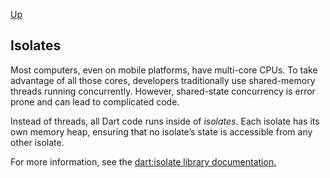 [Up](./index.md)

##  Isolates

Most computers, even on mobile platforms, have multi-core CPUs. To take advantage of all those cores, developers traditionally use shared-memory threads running concurrently. However, shared-state concurrency is error prone and can lead to complicated code.

Instead of threads, all Dart code runs inside of *isolates*. Each isolate has its own memory heap, ensuring that no isolate’s state is accessible from any other isolate.

For more information, see the [dart:isolate library documentation.](https://api.dartlang.org/stable/dart-isolate)


